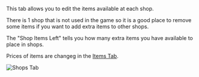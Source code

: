This tab allows you to edit the items available at each shop.

There is 1 shop that is not used in the game so it is a good place to remove some items if you want to add extra items to other shops.

The "Shop Items Left" tells you how many extra items you have available to place in shops.

Prices of items are changeg in the [Items Tab](https://github.com/jakefordyce/PokemonROMEditor/blob/master/ItemsTab.md).

![Shops Tab](https://github.com/jakefordyce/PokemonROMEditor/blob/master/images/ShopsTab.PNG)
